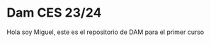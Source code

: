 <h1>Dam CES 23/24 </h1>
<p> Hola soy Miguel, este es el repositorio de DAM para el primer curso </p>
